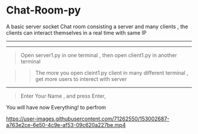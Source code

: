 # Chat-Room-py
A basic server socket Chat room consisting a server and many clients , the clients can interact themselves in a real time with same IP

__________________________________________________________________________________________________________________________
-------------------------------------------------------------------------------------------------------------------------

> Open server1.py in one terminal , then
> open client1.py in another terminal

>> The more you open cleint1.py client in many different terminal , get more users to interect with server
---------------------------------------------------------
> Enter Your Name , and press Enter,
>
You will have now Everything! to perfrom


https://user-images.githubusercontent.com/71262550/153002687-a763e2ce-6e50-4c9e-af53-09c620a227be.mp4
